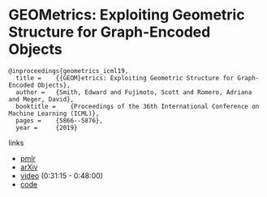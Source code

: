 # GEOMetrics: Exploiting Geometric Structure for Graph-Encoded Objects

```
@inproceedings{geometrics_icml19,
  title = 	 {{GEOM}etrics: Exploiting Geometric Structure for Graph-Encoded Objects},
  author = 	 {Smith, Edward and Fujimoto, Scott and Romero, Adriana and Meger, David},
  booktitle = 	 {Proceedings of the 36th International Conference on Machine Learning (ICML)},
  pages = 	 {5866--5876},
  year = 	 {2019}
```

links
- [pmlr](http://proceedings.mlr.press/v97/smith19a.html)
- [arXiv](https://arxiv.org/abs/1901.11461)
- [video](https://slideslive.com/38917633/applications-computer-vision) (0:31:15 - 0:48:00)
- [code](https://github.com/EdwardSmith1884/GEOMetrics)
